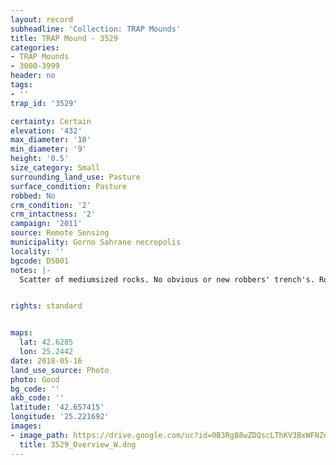 ```yaml
---
layout: record
subheadline: 'Collection: TRAP Mounds'
title: TRAP Mound - 3529
categories:
- TRAP Mounds
- 3000-3999
header: no
tags:
- ''
trap_id: '3529'

certainty: Certain
elevation: '432'
max_diameter: '10'
min_diameter: '9'
height: '0.5'
size_category: Small
surrounding_land_use: Pasture
surface_condition: Pasture
robbed: No
crm_condition: '2'
crm_intactness: '2'
campaign: '2011'
source: Remote Sensing
municipality: Gorno Sahrane necropolis
locality: ''
bgcode: DS001
notes: |-
  Scatter of mediumsized rocks. No obvious or new robbers' trench's. Road cuts off part of west side.


rights: standard


maps:
  lat: 42.6285
  lon: 25.2442
date: 2018-05-16
land_use_source: Photo
photo: Good
bg_code: ''
akb_code: ''
latitude: '42.657415'
longitude: '25.221692'
images:
- image_path: https://drive.google.com/uc?id=0B3Rg88wZDQscLThKV3BxWFNZdnc
  title: 3529_Overview_W.dng
---
```

